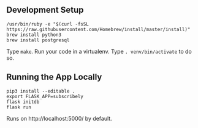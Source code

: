 ## Development Setup
```
/usr/bin/ruby -e "$(curl -fsSL https://raw.githubusercontent.com/Homebrew/install/master/install)"
brew install python3
brew install postgresql
```

Type `make`. Run your code in a virtualenv. Type `. venv/bin/activate` to do so.

## Running the App Locally
```
pip3 install --editable .
export FLASK_APP=subscribely
flask initdb
flask run
```
Runs on http://localhost:5000/ by default.
